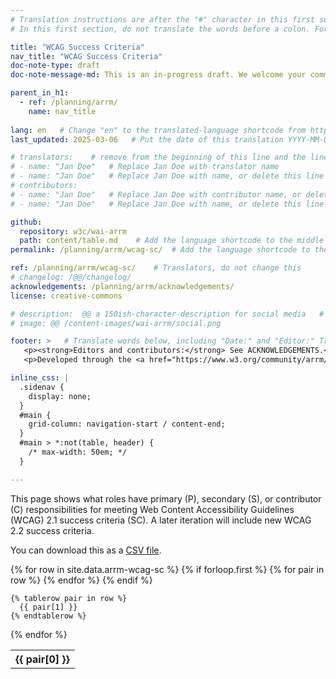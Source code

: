 ```yaml
---
# Translation instructions are after the "#" character in this first section. They are comments that do not show up in the web page. You do not need to translate the instructions after #.
# In this first section, do not translate the words before a colon. For example, do not translate "title:". Do translate the text after "title:".

title: "WCAG Success Criteria"
nav_title: "WCAG Success Criteria"
doc-note-type: draft
doc-note-message-md: This is an in-progress draft. We welcome your comments via GitHub or email from the links below under [Help improve this page](#helpimprove). You are also welcome to join the [ARRM Community Group](https://www.w3.org/community/arrm/) to contribute.

parent_in_h1:
  - ref: /planning/arrm/
    name: nav_title
    
lang: en   # Change "en" to the translated-language shortcode from https://www.iana.org/assignments/language-subtag-registry/language-subtag-registry
last_updated: 2025-03-06   # Put the date of this translation YYYY-MM-DD (with month in the middle)

# translators:    # remove from the beginning of this line and the lines below: "# " (the hash sign and the space)
# - name: "Jan Doe"   # Replace Jan Doe with translator name
# - name: "Jan Doe"   # Replace Jan Doe with name, or delete this line if not multiple translators
# contributors:
# - name: "Jan Doe"   # Replace Jan Doe with contributor name, or delete this line if none
# - name: "Jan Doe"   # Replace Jan Doe with name, or delete this line if not multiple contributors

github:
  repository: w3c/wai-arrm
  path: content/table.md    # Add the language shortcode to the middle of the filename, for example: content/index.fr.md
permalink: /planning/arrm/wcag-sc/  # Add the language shortcode to the end, with no slash at end, for example: /planning/arrm/fr

ref: /planning/arrm/wcag-sc/    # Translators, do not change this
# changelog: /@@/changelog/
acknowledgements: /planning/arrm/acknowledgements/
license: creative-commons

# description:  @@ a 150ish-character-description for social media   # translate the description
# image: @@ /content-images/wai-arrm/social.png

footer: >   # Translate words below, including "Date:" and "Editor:" Translate the Working Group name. Leave the Working Group acronym in English. Do *not* change the dates in the footer below.
   <p><strong>Editors and contributors:</strong> See ACKNOWLEDGEMENTS.</p>
   <p>Developed through the <a href="https://www.w3.org/community/arrm/">Accessibility Roles and Responsibilities Mapping (ARRM) Community Group</a> at W3C. Initially developed with the Accessibility Education and Outreach Working Group (<a href="https://www.w3.org/WAI/about/groups/eowg/">EOWG</a>).</p>

inline_css: | 
  .sidenav { 
    display: none; 
  } 
  #main { 
    grid-column: navigation-start / content-end; 
  }
  #main > *:not(table, header) {
    /* max-width: 50em; */
  }   

---
```


This page shows what roles have primary (P), secondary (S), or contributor (C) responsibilities for meeting Web Content Accessibility Guidelines (WCAG) 2.1 success criteria (SC). A later iteration will include new WCAG 2.2 success criteria.

You can download this as a [CSV file](https://raw.githubusercontent.com/w3c/wai-arrm/refs/heads/master/_data/arrm-wcag-sc.csv).

<table>
  {% for row in site.data.arrm-wcag-sc %}
    {% if forloop.first %}
    <tr>
      {% for pair in row %}
        <th>{{ pair[0] }}</th>
      {% endfor %}
    </tr>
    {% endif %}

    {% tablerow pair in row %}
      {{ pair[1] }}
    {% endtablerow %}
  {% endfor %}
</table>
